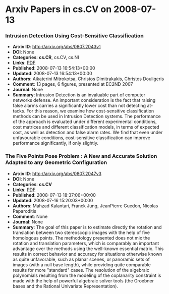 # Arxiv Papers in cs.CV on 2008-07-13
### Intrusion Detection Using Cost-Sensitive Classification
- **Arxiv ID**: http://arxiv.org/abs/0807.2043v1
- **DOI**: None
- **Categories**: **cs.CR**, cs.CV, cs.NI
- **Links**: [PDF](http://arxiv.org/pdf/0807.2043v1)
- **Published**: 2008-07-13 16:54:13+00:00
- **Updated**: 2008-07-13 16:54:13+00:00
- **Authors**: Aikaterini Mitrokotsa, Christos Dimitrakakis, Christos Douligeris
- **Comment**: 13 pages, 6 figures, presented at EC2ND 2007
- **Journal**: None
- **Summary**: Intrusion Detection is an invaluable part of computer networks defense. An important consideration is the fact that raising false alarms carries a significantly lower cost than not detecting at- tacks. For this reason, we examine how cost-sensitive classification methods can be used in Intrusion Detection systems. The performance of the approach is evaluated under different experimental conditions, cost matrices and different classification models, in terms of expected cost, as well as detection and false alarm rates. We find that even under unfavourable conditions, cost-sensitive classification can improve performance significantly, if only slightly.



### The Five Points Pose Problem : A New and Accurate Solution Adapted to any Geometric Configuration
- **Arxiv ID**: http://arxiv.org/abs/0807.2047v3
- **DOI**: None
- **Categories**: **cs.CV**
- **Links**: [PDF](http://arxiv.org/pdf/0807.2047v3)
- **Published**: 2008-07-13 18:37:06+00:00
- **Updated**: 2008-07-16 15:20:03+00:00
- **Authors**: Mahzad Kalantari, Franck Jung, JeanPierre Guedon, Nicolas Paparoditis
- **Comment**: None
- **Journal**: None
- **Summary**: The goal of this paper is to estimate directly the rotation and translation between two stereoscopic images with the help of five homologous points. The methodology presented does not mix the rotation and translation parameters, which is comparably an important advantage over the methods using the well-known essential matrix. This results in correct behavior and accuracy for situations otherwise known as quite unfavorable, such as planar scenes, or panoramic sets of images (with a null base length), while providing quite comparable results for more "standard" cases. The resolution of the algebraic polynomials resulting from the modeling of the coplanarity constraint is made with the help of powerful algebraic solver tools (the Groebner bases and the Rational Univariate Representation).



